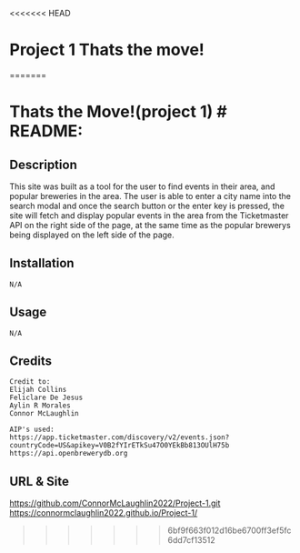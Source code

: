 <<<<<<< HEAD
# Project 1 Thats the move!

=======
# Thats the Move!(project 1) # README:



## Description
This site was built as a tool for the user to find events in their area, and popular breweries in the area. The user is able to enter a city name into the search modal and once the search button or the enter key is pressed, the site will fetch and display popular events in the area from the Ticketmaster API on the right side of the page, at the same time as the popular brewerys being displayed on the left side of the page.


## Installation

    N/A
## Usage
    N/A
## Credits
    Credit to:
    Elijah Collins
    Feliclare De Jesus
    Aylin R Morales
    Connor McLaughlin
    
    AIP's used:
    https://app.ticketmaster.com/discovery/v2/events.json?countryCode=US&apikey=V0B2fYIrETkSu47O0YEkBb813OUlH75b
    https://api.openbrewerydb.org
    
## URL & Site
https://github.com/ConnorMcLaughlin2022/Project-1.git
https://connormclaughlin2022.github.io/Project-1/
>>>>>>> 6bf9f663f012d16be6700ff3ef5fc6dd7cf13512
